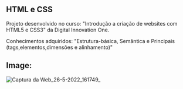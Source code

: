 ## HTML e CSS

Projeto desenvolvido no curso: "Introdução a criação de websites com HTML5 e CSS3" da Digital Innovation One. 


Conhecimentos adquiridos: "Estrutura-básica, Semântica e Principais (tags,elementos,dimensões e alinhamento)"


## Image: 


![Captura da Web_26-5-2022_161749_](https://user-images.githubusercontent.com/105667364/170570680-b7ff39db-e612-462c-8a4d-6c955cd878b3.jpeg)
